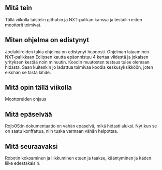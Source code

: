 ## Mitä tein

Tällä viikolla taistelin githubin ja NXT-palikan kanssa ja testailin miten moottorit toimivat. 

## Miten ohjelma on edistynyt

Joulukiireiden takia ohjelma on edistynyt huonosti. Ohjelman lataaminen NXT-palikkaan Eclipsen kautta epäonnistuu 4 kertaa viidestä ja jokaisen yrityksen kestää noin minuutin.
Koodin muutosten testaus tulee olemaan hidasta. Saan kuitenkin jo ladattua toimivaa koodia keskusyksikköön, joten eiköhän se tästä lähde.

## Mitä opin tällä viikolla

Moottoreiden ohjaus

## Mitä epäselvää

RojbOS:in dokumentaatio on vähän epäselvä, mikä hidasti aluksi. Nyt kun se on saatu konffattua, niin tuska varmaan vähän helpottaa.

## Mitä seuraavaksi

Robotin kokoaminen ja liikkuminen eteen ja taakse, kääntyminen ja käden liike edestakaisin.
